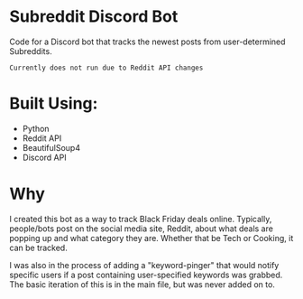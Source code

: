 
# Subreddit Discord Bot

Code for a Discord bot that tracks the newest posts from user-determined Subreddits.

```Currently does not run due to Reddit API changes```

# Built Using:
- Python
- Reddit API
- BeautifulSoup4
- Discord API



# Why

I created this bot as a way to track Black Friday deals online. Typically, people/bots post on the social media site, Reddit, about what deals are popping up and what category they are. Whether that be Tech or Cooking, it can be tracked. 

I was also in the process of adding a "keyword-pinger" that would notify specific users if a post containing user-specified keywords was grabbed. The basic iteration of this is in the main file, but was never added on to.



